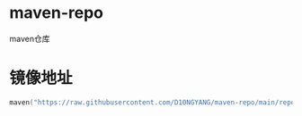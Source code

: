 # maven-repo
maven仓库

# 镜像地址
```kotlin
maven("https://raw.githubusercontent.com/D10NGYANG/maven-repo/main/repository")
```
